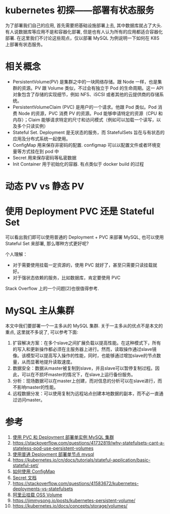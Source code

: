 # kubernetes 初探——部署有状态服务

<!--
ID: b7fc6b24-ab84-446b-93c0-939460f6827a
Status: publish
Date: 2018-10-05T08:02:00
Modified: 2020-05-16T11:24:58
wp_id: 563
-->

为了部署我们自己的应用, 首先需要把基础设施部署上去, 其中数据库就占了大头. 有人说数据库等应用不是和容器化部署, 但是也有人认为所有的应用都适合容器化部署. 在这里我们不讨论这些观点，仅以部署 MySQL 为例说明一下如何在 K8S 上部署有状态服务。

# 相关概念

- PersistentVolume(PV) 是集群之中的一块网络存储。跟 Node 一样，也是集群的资源。PV 跟 Volume 类似，不过会有独立于 Pod 的生命周期。这一 API 对象包含了存储的实现细节，例如 NFS、iSCSI 或者其他的云提供商的存储系统。
- PersistentVolumeClaim (PVC) 是用户的一个请求。他跟 Pod 类似。Pod 消费 Node 的资源，PVC 消费 PV 的资源。Pod 能够申请特定的资源（CPU 和 内存）；Claim 能够请求特定的尺寸和访问模式（例如可以加载一个读写，以及多个只读实例）
- Stateful Set. Deployment 是无状态的服务，而 StatefulSets 旨在与有状态的应用及分布式系统一起使用。
- ConfigMap 用来保存非密码的配置. configmap 可以以配置文件或者环境变量等方式挂在到 pod 中
- Secret 用来保存密码等私密数据
- Init Container 用于初始化的容器. 有点类似于 docker build 的过程

# 动态 PV vs 静态 PV

# 使用 Deployment PVC 还是 Stateful Set

可以看出我们即可以使用普通的 Deployment + PVC 来部署 MySQL, 也可以使用 Stateful Set 来部署, 那么哪种方式更好呢?

个人理解：

- 对于需要使用挂载一定资源的，使用 PVC 就好了，甚至只需要只读挂载就好。
- 对于强状态依赖的服务，比如数据库，肯定要使用 PVC

Stack Overflow 上的一个问题[2]也很值得参考. 


# MySQL 主从集群

本文中我们要部署一个一主多从的 MySQL 集群. 关于一主多从的优点不是本文的重点, 这里就不多说了, 可以参考下面:

1. 扩容解决方案：在多个slave之间扩展负载以提高性能。在这种模式下，所有的写入和更新操作都必须在主服务器上进行。然而，读取操作通过slave镜像。该模型可以提高写入操作的性能，同时，也能够通过增加slave的节点数量，从而显著地提升读取速度。
2. 数据安全：数据从master被复制到slave，并且slave可以暂停复制过程。因此，可以在不损坏master的情况下，在slave上运行备份服务。
3. 分析：现场数据可以在master上创建，而对信息的分析可以在slave进行，而不影响master的性能。
4. 远程数据分发：可以使用复制为远程站点创建本地数据的副本，而不必一直通过访问master。


# 参考

1. [使用 PVC 和 Deployment 部署单实例 MySQL 集群](https://blog.csdn.net/sweatOtt/article/details/81092484)
2. https://stackoverflow.com/questions/41732819/why-statefulsets-cant-a-stateless-pod-use-persistent-volumes
3. [使用普通 Deployment 部署单节点 mysql](https://kubernetes.io/docs/tasks/run-application/run-single-instance-stateful-application/)
4. https://kubernetes.io/cn/docs/tutorials/stateful-application/basic-stateful-set/
5. [如何使用 ConfigMap](https://www.cnblogs.com/zhenyuyaodidiao/p/6594410.html)
6. [Secret 文档](https://kubernetes.io/cn/docs/concepts/configuration/secret/)
7. https://stackoverflow.com/questions/41583672/kubernetes-deployments-vs-statefulsets
8. [阿里云挂载 OSS Volume](https://yq.aliyun.com/articles/640212)
9. https://jimmysong.io/posts/kubernetes-persistent-volume/
10. https://kubernetes.io/docs/concepts/storage/volumes/